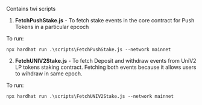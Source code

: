 Contains twi scripts

1. **FetchPushStake.js** - To fetch stake events in the core contract for Push Tokens in  a particular epcoch 

  To run:
  
`npx hardhat run .\scripts\FetchPushStake.js --network mainnet`

2. **FetchUNIV2Stake.js** - To fetch Deposit and withdraw events from UniV2 LP tokens staking contract. Fetching both events because it allows users to wihdraw in same epoch. 

To run:

`npx hardhat run .\scripts\FetchUNIV2Stake.js --network mainnet`
